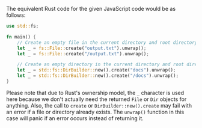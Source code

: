 The equivalent Rust code for the given JavaScript code would be as follows:

```rust
use std::fs;

fn main() {
    // Create an empty file in the current directory and root directory
    let _ = fs::File::create("output.txt").unwrap();
    let _ = fs::File::create("/output.txt").unwrap();

    // Create an empty directory in the current directory and root directory
    let _ = std::fs::DirBuilder::new().create("docs").unwrap();
    let _ = std::fs::DirBuilder::new().create("/docs").unwrap();
}
```

Please note that due to Rust's ownership model, the `_` character is used here because we don't actually need the returned `File` or `Dir` objects for anything. Also, the call to `create` or `DirBuilder::new().create` may fail with an error if a file or directory already exists. The `unwrap()` function in this case will panic if an error occurs instead of returning it.
